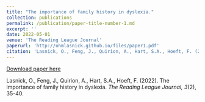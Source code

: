 ```yaml
---
title: "The importance of family history in dyslexia."
collection: publications
permalink: /publication/paper-title-number-1.md
excerpt: ''
date: 2022-05-01
venue: 'The Reading League Journal'
paperurl: 'http://ohmlasnick.github.io/files/paper1.pdf'
citation: 'Lasnick, O., Feng, J., Quirion, A., Hart, S.A., Hoeft, F. (2022). The importance of family history in dyslexia. <i>The Reading League Journal, 3</i>(2), 35-40.'
---
```


[Download paper here](http://ohmlasnick.github.io/files/paper3.pdf)

Lasnick, O., Feng, J., Quirion, A., Hart, S.A., Hoeft, F. (2022). The importance of family
history in dyslexia. <i>The Reading League Journal, 3</i>(2), 35-40.
